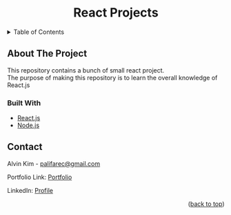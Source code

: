 <!-- Title -->
<div align="center">
<h1 align="center">React Projects</h1>
</div>

<!-- TABLE OF CONTENTS -->
<details>
  <summary>Table of Contents</summary>
  <ol>
    <li>
      <a href="#about-the-project">About The Project</a>
      <ul>
        <li><a href="#built-with">Built With</a></li>
      </ul>
    </li>
    <li><a href="#contact">Contact</a></li>
  </ol>
</details>



<!-- ABOUT THE PROJECT -->
## About The Project
This repository contains a bunch of small react project. <br />
The purpose of making this repository is to learn the overall knowledge of React.js


### Built With

* [React.js](https://reactjs.org/)
* [Node.js](https://nodejs.org/)


<!-- CONTACT -->
## Contact

Alvin Kim - palifarec@gmail.com

Portfolio Link: [Portfolio](https://pinodo.github.io/portfolio/)

LinkedIn: [Profile](https://www.linkedin.com/in/alvin-kim-57302a193/)

<p align="right">(<a href="#top">back to top</a>)</p>
